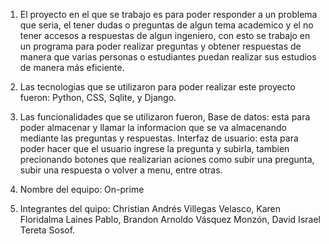 1. El proyecto en el que se trabajo es para poder responder a un problema que seria, el tener dudas o preguntas de algun tema academico y el no tener accesos a respuestas de algun ingeniero, con esto se trabajo en un programa para poder realizar preguntas y obtener respuestas de manera que varias personas o estudiantes puedan realizar sus estudios de manera más eficiente.

2. Las tecnologias que se utilizaron para poder realizar este proyecto fueron: Python, CSS, Sqlite, y Django.

3. Las funcionalidades que se utilizaron fueron, Base de datos: esta para poder almacenar y llamar la informacion que se va almacenando mediante las preguntas y respuestas. Interfaz de usuario: esta para poder hacer que el usuario ingrese la pregunta y subirla, tambien precionando botones que realizarian aciones como subir una pregunta, subir una respuesta o volver a menu, entre otras.

4. Nombre del equipo: On-prime

5. Integrantes del quipo: Christian Andrés Villegas Velasco, Karen Floridalma Laines Pablo, Brandon Arnoldo Vásquez Monzón, David Israel Tereta Sosof.
